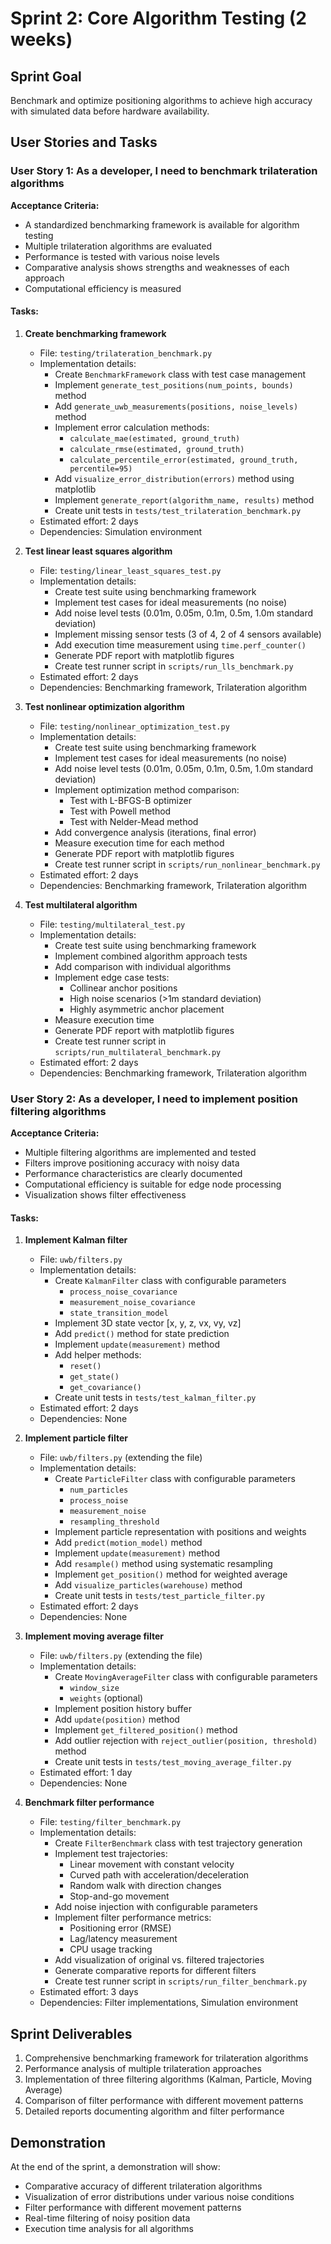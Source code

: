 # Sprint 2: Core Algorithm Testing (2 weeks)

## Sprint Goal
Benchmark and optimize positioning algorithms to achieve high accuracy with simulated data before hardware availability.

## User Stories and Tasks

### User Story 1: As a developer, I need to benchmark trilateration algorithms

**Acceptance Criteria:**
- A standardized benchmarking framework is available for algorithm testing
- Multiple trilateration algorithms are evaluated 
- Performance is tested with various noise levels
- Comparative analysis shows strengths and weaknesses of each approach
- Computational efficiency is measured

#### Tasks:
1. **Create benchmarking framework**
   - File: `testing/trilateration_benchmark.py`
   - Implementation details:
     - Create `BenchmarkFramework` class with test case management
     - Implement `generate_test_positions(num_points, bounds)` method
     - Add `generate_uwb_measurements(positions, noise_levels)` method
     - Implement error calculation methods:
       - `calculate_mae(estimated, ground_truth)`
       - `calculate_rmse(estimated, ground_truth)`
       - `calculate_percentile_error(estimated, ground_truth, percentile=95)`
     - Add `visualize_error_distribution(errors)` method using matplotlib
     - Implement `generate_report(algorithm_name, results)` method
     - Create unit tests in `tests/test_trilateration_benchmark.py`
   - Estimated effort: 2 days
   - Dependencies: Simulation environment

2. **Test linear least squares algorithm**
   - File: `testing/linear_least_squares_test.py`
   - Implementation details:
     - Create test suite using benchmarking framework
     - Implement test cases for ideal measurements (no noise)
     - Add noise level tests (0.01m, 0.05m, 0.1m, 0.5m, 1.0m standard deviation)
     - Implement missing sensor tests (3 of 4, 2 of 4 sensors available)
     - Add execution time measurement using `time.perf_counter()`
     - Generate PDF report with matplotlib figures
     - Create test runner script in `scripts/run_lls_benchmark.py`
   - Estimated effort: 2 days
   - Dependencies: Benchmarking framework, Trilateration algorithm

3. **Test nonlinear optimization algorithm**
   - File: `testing/nonlinear_optimization_test.py`
   - Implementation details:
     - Create test suite using benchmarking framework
     - Implement test cases for ideal measurements (no noise)
     - Add noise level tests (0.01m, 0.05m, 0.1m, 0.5m, 1.0m standard deviation)
     - Implement optimization method comparison:
       - Test with L-BFGS-B optimizer
       - Test with Powell method
       - Test with Nelder-Mead method
     - Add convergence analysis (iterations, final error)
     - Measure execution time for each method
     - Generate PDF report with matplotlib figures
     - Create test runner script in `scripts/run_nonlinear_benchmark.py`
   - Estimated effort: 2 days
   - Dependencies: Benchmarking framework, Trilateration algorithm

4. **Test multilateral algorithm**
   - File: `testing/multilateral_test.py`
   - Implementation details:
     - Create test suite using benchmarking framework
     - Implement combined algorithm approach tests
     - Add comparison with individual algorithms
     - Implement edge case tests:
       - Collinear anchor positions
       - High noise scenarios (>1m standard deviation)
       - Highly asymmetric anchor placement
     - Measure execution time
     - Generate PDF report with matplotlib figures
     - Create test runner script in `scripts/run_multilateral_benchmark.py`
   - Estimated effort: 2 days
   - Dependencies: Benchmarking framework, Trilateration algorithm

### User Story 2: As a developer, I need to implement position filtering algorithms

**Acceptance Criteria:**
- Multiple filtering algorithms are implemented and tested
- Filters improve positioning accuracy with noisy data
- Performance characteristics are clearly documented
- Computational efficiency is suitable for edge node processing
- Visualization shows filter effectiveness

#### Tasks:
1. **Implement Kalman filter**
   - File: `uwb/filters.py`
   - Implementation details:
     - Create `KalmanFilter` class with configurable parameters
       - `process_noise_covariance`
       - `measurement_noise_covariance`
       - `state_transition_model`
     - Implement 3D state vector [x, y, z, vx, vy, vz]
     - Add `predict()` method for state prediction
     - Implement `update(measurement)` method
     - Add helper methods:
       - `reset()`
       - `get_state()`
       - `get_covariance()`
     - Create unit tests in `tests/test_kalman_filter.py`
   - Estimated effort: 2 days
   - Dependencies: None

2. **Implement particle filter**
   - File: `uwb/filters.py` (extending the file)
   - Implementation details:
     - Create `ParticleFilter` class with configurable parameters
       - `num_particles`
       - `process_noise`
       - `measurement_noise`
       - `resampling_threshold`
     - Implement particle representation with positions and weights
     - Add `predict(motion_model)` method
     - Implement `update(measurement)` method
     - Add `resample()` method using systematic resampling
     - Implement `get_position()` method for weighted average
     - Add `visualize_particles(warehouse)` method
     - Create unit tests in `tests/test_particle_filter.py`
   - Estimated effort: 2 days
   - Dependencies: None

3. **Implement moving average filter**
   - File: `uwb/filters.py` (extending the file)
   - Implementation details:
     - Create `MovingAverageFilter` class with configurable parameters
       - `window_size`
       - `weights` (optional)
     - Implement position history buffer
     - Add `update(position)` method
     - Implement `get_filtered_position()` method
     - Add outlier rejection with `reject_outlier(position, threshold)` method
     - Create unit tests in `tests/test_moving_average_filter.py`
   - Estimated effort: 1 day
   - Dependencies: None

4. **Benchmark filter performance**
   - File: `testing/filter_benchmark.py`
   - Implementation details:
     - Create `FilterBenchmark` class with test trajectory generation
     - Implement test trajectories:
       - Linear movement with constant velocity
       - Curved path with acceleration/deceleration
       - Random walk with direction changes
       - Stop-and-go movement
     - Add noise injection with configurable parameters
     - Implement filter performance metrics:
       - Positioning error (RMSE)
       - Lag/latency measurement
       - CPU usage tracking
     - Add visualization of original vs. filtered trajectories
     - Generate comparative reports for different filters
     - Create test runner script in `scripts/run_filter_benchmark.py`
   - Estimated effort: 3 days
   - Dependencies: Filter implementations, Simulation environment

## Sprint Deliverables
1. Comprehensive benchmarking framework for trilateration algorithms
2. Performance analysis of multiple trilateration approaches
3. Implementation of three filtering algorithms (Kalman, Particle, Moving Average)
4. Comparison of filter performance with different movement patterns
5. Detailed reports documenting algorithm and filter performance

## Demonstration
At the end of the sprint, a demonstration will show:
- Comparative accuracy of different trilateration algorithms
- Visualization of error distributions under various noise conditions
- Filter performance with different movement patterns
- Real-time filtering of noisy position data
- Execution time analysis for all algorithms
